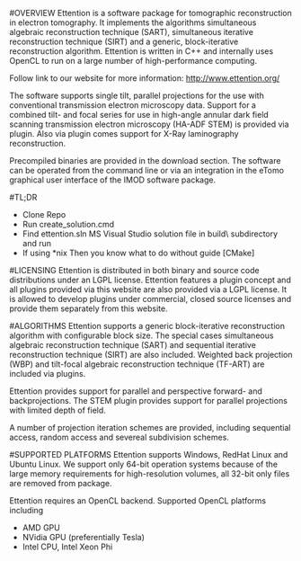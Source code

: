 #OVERVIEW
Ettention is a software package for tomographic reconstruction in electron tomography. It implements the algorithms simultaneous algebraic reconstruction technique (SART), simultaneous iterative reconstruction technique (SIRT) and a generic, block-iterative reconstruction algorithm. Ettention is written in C++ and internally uses OpenCL to run on a large number of high-performance computing.

Follow link to our website for more information: http://www.ettention.org/

The software supports single tilt, parallel projections for the use with conventional transmission electron microscopy data. Support for a combined tilt- and focal series for use in high-angle annular dark field scanning transmission electron microscopy (HA-ADF STEM) is provided via plugin. Also via plugin comes support for X-Ray laminography reconstruction.

Precompiled binaries are provided in the download section. The software can be operated from the command line or via an integration in the eTomo graphical user interface of the IMOD software package.

#TL;DR
* Clone Repo
* Run create_solution.cmd
* Find ettention.sln MS Visual Studio solution file in build\ subdirectory and run
* If using *nix Then you know what to do without guide [CMake]

#LICENSING
Ettention is distributed in both binary and source code distributions under an LGPL license. Ettention features a plugin concept and all plugins provided via this website are also provided via a LGPL license. It is allowed to develop plugins under commercial, closed source licenses and provide them separately from this website.

#ALGORITHMS
Ettention supports a generic block-iterative reconstruction algorithm with configurable block size. The special cases simultaneous algebraic reconstruction technique (SART) and sequential iterative reconstruction technique (SIRT) are also included. Weighted back projection (WBP) and tilt-focal algebraic reconstruction technique (TF-ART) are included via plugins.

Ettention provides support for parallel and perspective forward- and backprojections. The STEM plugin provides support for parallel projections with limited depth of field.

A number of projection iteration schemes are provided, including sequential access, random access and severeal subdivision schemes.

#SUPPORTED PLATFORMS
Ettention supports Windows, RedHat Linux and Ubuntu Linux. We support only 64-bit operation systems because of the large memory requirements for high-resolution volumes, all 32-bit only files are removed from package.

Ettention requires an OpenCL backend. Supported OpenCL platforms including

* AMD GPU
* NVidia GPU (preferentially Tesla)
* Intel CPU, Intel Xeon Phi

